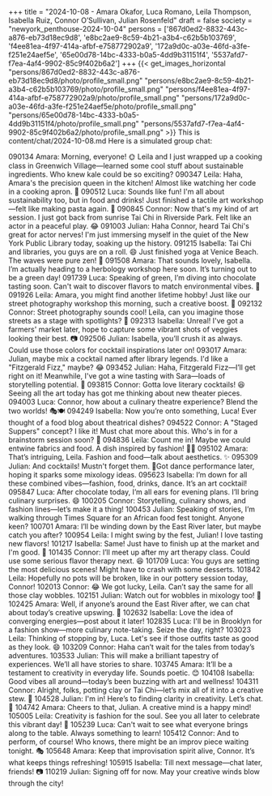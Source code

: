 +++
title = "2024-10-08 - Amara Okafor, Luca Romano, Leila Thompson, Isabella Ruiz, Connor O’Sullivan, Julian Rosenfeld"
draft = false
society = "newyork_penthouse-2024-10-04"
persons = ['867d0ed2-8832-443c-a876-eb73d18ec9d8', 'e8bc2ae9-8c59-4b21-a3b4-c62b5b103769', 'f4ee81ea-4f97-414a-afbf-e758772902a9', '172a9d0c-a03e-46fd-a3fe-f251e24aef5e', '65e00d78-14bc-4333-b0a5-4dd9b31151f4', '5537afd7-f7ea-4af4-9902-85c9f402b6a2']
+++
{{< get_images_horizontal "persons/867d0ed2-8832-443c-a876-eb73d18ec9d8/photo/profile_small.png" "persons/e8bc2ae9-8c59-4b21-a3b4-c62b5b103769/photo/profile_small.png" "persons/f4ee81ea-4f97-414a-afbf-e758772902a9/photo/profile_small.png" "persons/172a9d0c-a03e-46fd-a3fe-f251e24aef5e/photo/profile_small.png" "persons/65e00d78-14bc-4333-b0a5-4dd9b31151f4/photo/profile_small.png" "persons/5537afd7-f7ea-4af4-9902-85c9f402b6a2/photo/profile_small.png" >}}
This is content/chat/2024-10-08.md
Here is a simulated group chat:

090134 Amara: Morning, everyone! 🌞 Leila and I just wrapped up a cooking class in Greenwich Village—learned some cool stuff about sustainable ingredients. Who knew kale could be so exciting?
090347 Leila: Haha, Amara's the precision queen in the kitchen! Almost like watching her code in a cooking apron. 🥬
090512 Luca: Sounds like fun! I'm all about sustainability too, but in food and drinks! Just finished a tactile art workshop—felt like making pasta again. 🍝
090845 Connor: Now that's my kind of art session. I just got back from sunrise Tai Chi in Riverside Park. Felt like an actor in a peaceful play. 😂
091003 Julian: Haha Connor, heard Tai Chi's great for actor nerves! I'm just immersing myself in the quiet of the New York Public Library today, soaking up the history.
091215 Isabella: Tai Chi and libraries, you guys are on a roll. 😄 Just finished yoga at Venice Beach. The waves were pure zen! 🌊
091508 Amara: That sounds lovely, Isabella. I’m actually heading to a herbology workshop here soon. It’s turning out to be a green day!
091739 Luca: Speaking of green, I’m diving into chocolate tasting soon. Can't wait to discover flavors to match environmental vibes. 🍫
091926 Leila: Amara, you might find another lifetime hobby! Just like our street photography workshop this morning, such a creative boost. 📸
092132 Connor: Street photography sounds cool! Leila, can you imagine those streets as a stage with spotlights? 🌅
092313 Isabella: Unreal! I've got a farmers' market later, hope to capture some vibrant shots of veggies looking their best. 📷
092506 Julian: Isabella, you’ll crush it as always. Could use those colors for cocktail inspirations later on!
093017 Amara: Julian, maybe mix a cocktail named after library legends. I'd like a "Fitzgerald Fizz," maybe? 😂
093452 Julian: Haha, Fitzgerald Fizz—I’ll get right on it! Meanwhile, I've got a wine tasting with Sara—loads of storytelling potential. 🍷
093815 Connor: Gotta love literary cocktails! 😆 Seeing all the art today has got me thinking about new theater pieces.
094003 Luca: Connor, how about a culinary theatre experience? Blend the two worlds! 🎭🍽️
094249 Isabella: Now you’re onto something, Luca! Ever thought of a food blog about theatrical dishes?
094522 Connor: A "Staged Suppers" concept? I like it! Must chat more about this. Who's in for a brainstorm session soon? 🤔
094836 Leila: Count me in! Maybe we could entwine fabrics and food. A dish inspired by fashion! 👗🍴
095102 Amara: That’s intriguing, Leila. Fashion and food—talk about aesthetics. ✨
095309 Julian: And cocktails! Mustn't forget them. 🍹Got dance performance later, hoping it sparks some mixology ideas.
095623 Isabella: I’m down for all these combined vibes—fashion, food, drinks, dance. It’s an art cocktail!
095847 Luca: After chocolate today, I’m all ears for evening plans. I’ll bring culinary surprises. 😄
100205 Connor: Storytelling, culinary shows, and fashion lines—let’s make it a thing!
100453 Julian: Speaking of stories, I’m walking through Times Square for an African food fest tonight. Anyone keen?
100701 Amara: I’ll be winding down by the East River later, but maybe catch you after?
100954 Leila: I might swing by the fest, Julian! I love tasting new flavors!
101217 Isabella: Same! Just have to finish up at the market and I'm good. 🌽
101435 Connor: I’ll meet up after my art therapy class. Could use some serious flavor therapy next. 😆
101709 Luca: You guys are setting the most delicious scenes! Might have to crash with some desserts.
101842 Leila: Hopefully no pots will be broken, like in our pottery session today, Connor!
102013 Connor: 😂 We got lucky, Leila. Can’t say the same for all those clay wobbles.
102151 Julian: Watch out for wobbles in mixology too! 🍹
102425 Amara: Well, if anyone’s around the East River after, we can chat about today’s creative upswing. 🌅
102632 Isabella: Love the idea of converging energies—post about it later! 
102835 Luca: I'll be in Brooklyn for a fashion show—more culinary note-taking. Seize the day, right?
103023 Leila: Thinking of stopping by, Luca. Let's see if those outfits taste as good as they look. 😄
103209 Connor: Haha can’t wait for the tales from today’s adventures. 
103533 Julian: This will make a brilliant tapestry of experiences. We’ll all have stories to share.
103745 Amara: It’ll be a testament to creativity in everyday life. Sounds poetic. 😊
104108 Isabella: Good vibes all around—today’s been buzzing with art and wellness! 
104311 Connor: Alright, folks, potting clay or Tai Chi—let’s mix all of it into a creative stew. 🍲
104528 Julian: I'm in! Here’s to finding clarity in creativity. Let’s chat. 🍹
104742 Amara: Cheers to that, Julian. A creative mind is a happy mind! 
105005 Leila: Creativity is fashion for the soul. See you all later to celebrate this vibrant day! 💫
105239 Luca: Can't wait to see what everyone brings along to the table. Always something to learn!
105412 Connor: And to perform, of course! Who knows, there might be an improv piece waiting tonight. 🎭
105648 Amara: Keep that improvisation spirit alive, Connor. It’s what keeps things refreshing!
105915 Isabella: Till next message—chat later, friends! 📷
110219 Julian: Signing off for now. May your creative winds blow through the city!
